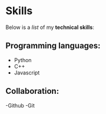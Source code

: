 # Skills

Below is a _list_ of my **technical skills**:

## Programming languages:
- Python
- C++
- Javascript

## Collaboration:
-Github
-Git
